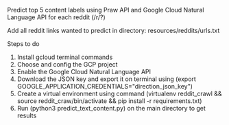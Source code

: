 Predict top 5 content labels using Praw API and Google Cloud Natural Language API for each reddit (/r/?)

Add all reddit links wanted to predict in directory: resources/reddits/urls.txt 

Steps to do 

1. Install gcloud terminal commands
2. Choose and config the GCP project
3. Enable the Google Cloud Natural Language API 
4. Download the JSON key and export it on terminal using (export GOOGLE_APPLICATION_CREDENTIALS="direction_json_key") 
5. Create a virtual environment using command (virtualenv reddit_crawl && source reddit_craw/bin/activate && pip install -r requirements.txt) 
6. Run (python3 predict_text_content.py) on the main directory to get results 
